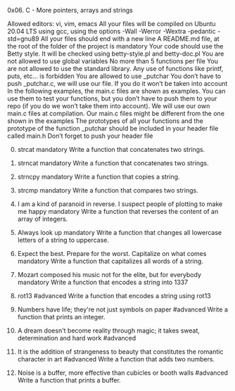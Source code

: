 0x06. C - More pointers, arrays and strings

Allowed editors: vi, vim, emacs
All your files will be compiled on Ubuntu 20.04 LTS using gcc, using the options -Wall -Werror -Wextra -pedantic -std=gnu89
All your files should end with a new line
A README.md file, at the root of the folder of the project is mandatory
Your code should use the Betty style. It will be checked using betty-style.pl and betty-doc.pl
You are not allowed to use global variables
No more than 5 functions per file
You are not allowed to use the standard library. Any use of functions like printf, puts, etc… is forbidden
You are allowed to use _putchar
You don’t have to push _putchar.c, we will use our file. If you do it won’t be taken into account
In the following examples, the main.c files are shown as examples. You can use them to test your functions, but you don’t have to push them to your repo (if you do we won’t take them into account). We will use our own main.c files at compilation. Our main.c files might be different from the one shown in the examples
The prototypes of all your functions and the prototype of the function _putchar should be included in your header file called main.h
Don’t forget to push your header file

0. strcat
mandatory
Write a function that concatenates two strings.

1. strncat
mandatory
Write a function that concatenates two strings.

2. strncpy
mandatory
Write a function that copies a string.

3. strcmp
mandatory
Write a function that compares two strings.

4. I am a kind of paranoid in reverse. I suspect people of plotting to make me happy
mandatory
Write a function that reverses the content of an array of integers.

5. Always look up
mandatory
Write a function that changes all lowercase letters of a string to uppercase.

6. Expect the best. Prepare for the worst. Capitalize on what comes
mandatory
Write a function that capitalizes all words of a string.

7. Mozart composed his music not for the elite, but for everybody
mandatory
Write a function that encodes a string into 1337

8. rot13
#advanced
Write a function that encodes a string using rot13

9. Numbers have life; they're not just symbols on paper
#advanced
Write a function that prints an integer.

10. A dream doesn't become reality through magic; it takes sweat, determination and hard work
#advanced

11. It is the addition of strangeness to beauty that constitutes the romantic character in art
#advanced
Write a function that adds two numbers.

12. Noise is a buffer, more effective than cubicles or booth walls
#advanced
Write a function that prints a buffer.
